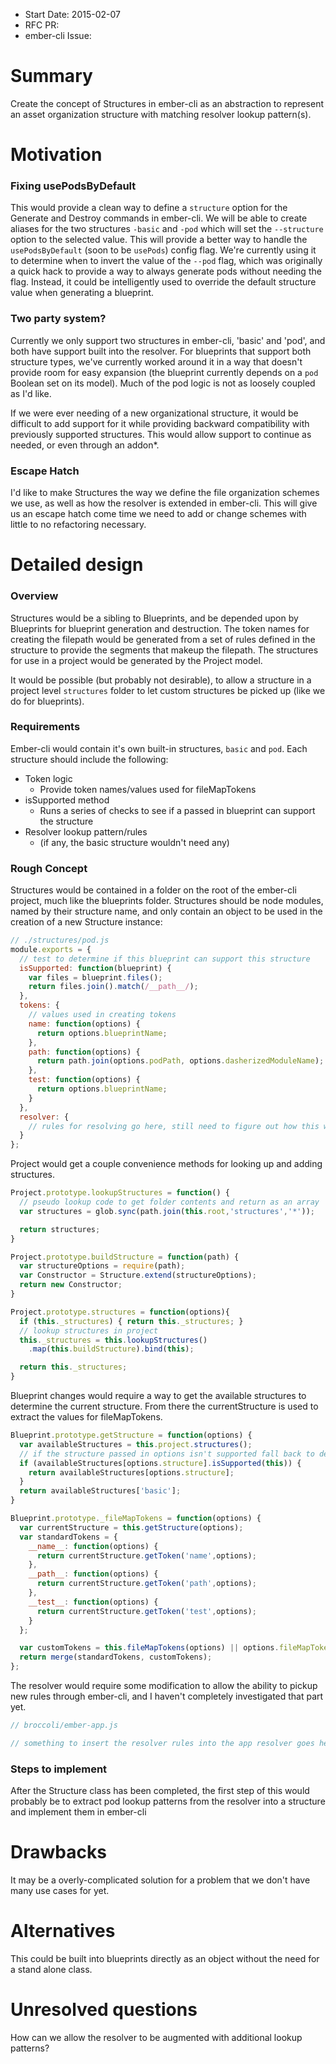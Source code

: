 - Start Date: 2015-02-07
- RFC PR:
- ember-cli Issue:

# Summary

Create the concept of Structures in ember-cli as an abstraction to represent an asset organization structure with matching resolver lookup pattern(s).

# Motivation

### Fixing usePodsByDefault
This would provide a clean way to define a `structure` option for the Generate and Destroy commands in ember-cli. We will be able to create aliases for the two structures `-basic` and `-pod` which will set the `--structure` option to the selected value. This will provide a better way to handle the `usePodsByDefault` (soon to be `usePods`) config flag. We're currently using it to determine when to invert the value of the `--pod` flag, which was originally a quick hack to provide a way to always generate pods without needing the flag. Instead, it could be intelligently used to override the default structure value when generating a blueprint.

### Two party system?
Currently we only support two structures in ember-cli, 'basic' and 'pod', and both have support built into the resolver. For blueprints that support both structure types, we've currently worked around it in a way that doesn't provide room for easy expansion (the blueprint currently depends on a `pod` Boolean set on its model). Much of the pod logic is not as loosely coupled as I'd like.

If we were ever needing of a new organizational structure, it would be difficult to add support for it while providing backward compatibility with previously supported structures. This would allow support to continue as needed, or even through an addon*.

### Escape Hatch

I'd like to make Structures the way we define the file organization schemes we use, as well as how the resolver is extended in ember-cli. This will give us an escape hatch come time we need to add or change schemes with little to no refactoring necessary.

# Detailed design
### Overview
Structures would be a sibling to Blueprints, and be depended upon by Blueprints for blueprint generation and destruction. The token names for creating the filepath would be generated from a set of rules defined in the structure to provide the segments that makeup the filepath. The structures for use in a project would be generated by the Project model.

It would be possible (but probably not desirable), to allow a structure in a project level `structures` folder to let custom structures be picked up (like we do for blueprints).

### Requirements
Ember-cli would contain it's own built-in structures, `basic` and `pod`. Each structure should include the following:


* Token logic
  * Provide token names/values used for fileMapTokens
* isSupported method
  * Runs a series of checks to see if a passed in blueprint can support the structure
* Resolver lookup pattern/rules
  * (if any, the basic structure wouldn't need any)


### Rough Concept
Structures would be contained in a folder on the root of the ember-cli project, much like the blueprints folder. Structures should be node modules, named by their structure name, and only contain an object to be used in the creation of a new Structure instance:
```js
// ./structures/pod.js
module.exports = {
  // test to determine if this blueprint can support this structure
  isSupported: function(blueprint) {
    var files = blueprint.files();
    return files.join().match(/__path__/);
  },
  tokens: {
    // values used in creating tokens
    name: function(options) {
      return options.blueprintName;
    },
    path: function(options) {
      return path.join(options.podPath, options.dasherizedModuleName);
    },
    test: function(options) {
      return options.blueprintName;
    }
  },
  resolver: {
    // rules for resolving go here, still need to figure out how this would look.
  }
};

```
Project would get a couple convenience methods for looking up and adding structures.

```js
Project.prototype.lookupStructures = function() {
  // pseudo lookup code to get folder contents and return as an array
  var structures = glob.sync(path.join(this.root,'structures','*'));

  return structures;
}

Project.prototype.buildStructure = function(path) {
  var structureOptions = require(path);
  var Constructor = Structure.extend(structureOptions);
  return new Constructor;
}

Project.prototype.structures = function(options){
  if (this._structures) { return this._structures; }
  // lookup structures in project
  this._structures = this.lookupStructures()
    .map(this.buildStructure).bind(this);

  return this._structures;
}
```
Blueprint changes would require a way to get the available structures to determine the current structure. From there the currentStructure is used to extract the values for fileMapTokens.

```js
Blueprint.prototype.getStructure = function(options) {
  var availableStructures = this.project.structures();
  // if the structure passed in options isn't supported fall back to default
  if (availableStructures[options.structure].isSupported(this)) {
    return availableStructures[options.structure];
  }
  return availableStructures['basic'];
}

Blueprint.prototype._fileMapTokens = function(options) {
  var currentStructure = this.getStructure(options);
  var standardTokens = {
    __name__: function(options) {
      return currentStructure.getToken('name',options);
    },
    __path__: function(options) {
      return currentStructure.getToken('path',options);
    },
    __test__: function(options) {
      return currentStructure.getToken('test',options);
    }
  };

  var customTokens = this.fileMapTokens(options) || options.fileMapTokens || {};
  return merge(standardTokens, customTokens);
};

```

The resolver would require some modification to allow the ability to pickup new rules through ember-cli, and I haven't completely investigated that part yet.

```js
// broccoli/ember-app.js

// something to insert the resolver rules into the app resolver goes here...

```


### Steps to implement
After the Structure class has been completed, the first step of this would probably be to extract pod lookup patterns from the resolver into a structure and implement them in ember-cli


# Drawbacks

It may be a overly-complicated solution for a problem that we don't have many use cases for yet.

# Alternatives

This could be built into blueprints directly as an object without the need for a stand alone class.

# Unresolved questions

How can we allow the resolver to be augmented with additional lookup patterns?
